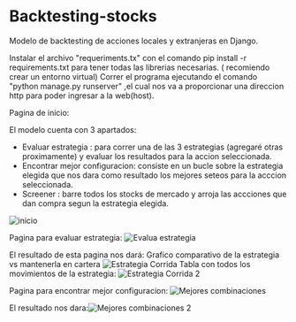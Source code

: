 # Backtesting-stocks

Modelo de backtesting de acciones locales y extranjeras en Django.

Instalar el archivo "requeriments.tx" con el comando pip install -r requirements.txt para tener todas las librerias necesarias. ( recomiendo crear un entorno virtual)
Correr el programa ejecutando el comando "python manage.py runserver" ,el cual nos va a proporcionar una direccion http para poder ingresar a la web(host). 

Pagina de inicio:

El modelo cuenta con 3 apartados: 
* Evaluar estrategia : para correr una de las 3 estrategias (agregaré otras proximamente) y evaluar los resultados para la accion seleccionada.
* Encontrar mejor configuracion: consiste en un bucle sobre la estrategia elegida que nos dara como resultado los mejores seteos para la acccion seleccionada.
* Screener : barre todos los stocks de mercado y arroja las accciones que dan compra segun la estrategia elegida.


![inicio](https://user-images.githubusercontent.com/85622107/130371396-608489f1-067b-419c-beb6-db64622579a2.png)


Pagina para evaluar estrategia:
![Evalua estrategia](https://user-images.githubusercontent.com/85622107/130371345-99c7f00a-6961-47e4-bf71-6f545f74fe5f.png)

El resultado de esta pagina nos dará:
Grafico comparativo de la estrategia vs mantenerla en cartera
![Estrategia Corrida](https://user-images.githubusercontent.com/85622107/130371351-e37b9149-63e8-4f83-84d8-973baf7f13cd.png)
Tabla con todos los movimientos de la estrategia:
![Estrategia Corrida 2](https://user-images.githubusercontent.com/85622107/130371352-9b06d659-c753-46d8-889f-ca71226dbeb3.png)

Pagina para encontrar mejor configuracion:
![Mejores combinaciones](https://user-images.githubusercontent.com/85622107/130371376-0ff90893-df7d-493d-89d3-5ad034863cb3.png)

El resultado nos dara:![Mejores combinaciones 2](https://user-images.githubusercontent.com/85622107/130371378-1469d3b5-dc2b-44c2-b645-eb6de9fb1028.png)

